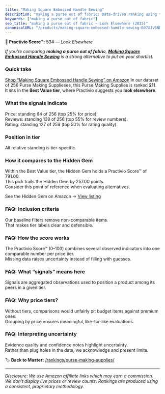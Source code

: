 ```yaml
---
title: "Making Square Embossed Handle Sewing"
description: "making a purse out of fabric: Data-driven ranking using the Practivio Score™. Positioned by quality, value, demand, findability, momentum."
keywords: ["making a purse out of fabric"]
seo_title: "making a purse out of fabric — Look Elsewhere (2025)"
canonicalURL: "/products/making-square-embossed-handle-sewing-B07XJVSNDV/"
---
```


**🚫 Practivio Score™:** 534 — _Look Elsewhere_


*If you're comparing **making a purse out of fabric**, **[Making Square Embossed Handle Sewing](https://www.amazon.com/dp/B07XJVSNDV?tag=practivio-20)** is a strong alternative to put on your shortlist.*
### Quick take
[Shop “Making Square Embossed Handle Sewing” on Amazon](https://www.amazon.com/dp/B07XJVSNDV?tag=practivio-20)
In our dataset of 256 Purse Making Supplieses, this Purse Making Supplies is ranked **211**.  
It sits in the **Best Value tier**, where Practivio suggests you **look elsewhere**.

### What the signals indicate
Price: standing 64 of 256 (top 25% for price).  
Reviews: standing 139 of 256 (top 55% for review numbers).  
Rating: standing 127 of 256 (top 50% for rating quality).  

### Position in tier
All relative standing is tier-specific.

### How it compares to the Hidden Gem
Within the Best Value tier, the Hidden Gem holds a Practivio Score™ of 791.00.  
This pick trails the Hidden Gem by 257.00 points.  
Consider this point of reference when evaluating alternatives.  

See the Hidden Gem on Amazon → [View listing](https://www.amazon.com/dp/B01LXK8FAM?tag=practivio-20)

### FAQ: Inclusion criteria
Our baseline filters remove non-comparable items.  
That makes tier labels clear and defensible.

### FAQ: How the score works
The Practivio Score™ (0–100) combines several observed indicators into one comparable number per price tier.  
Missing data raises uncertainty instead of filling with guesses.

### FAQ: What “signals” means here
Signals are aggregated observations used to position a product among its peers in a given tier.

### FAQ: Why price tiers?
Without tiers, comparisons would unfairly pit budget items against premium ones.  
Grouping by price ensures meaningful, like-for-like evaluations.

### FAQ: Interpreting uncertainty
Evidence quality and confidence notes highlight uncertainty.  
Rather than plug holes in the data, we acknowledge and present limits.


🏷️ **Back to Master:** [/rankings/purse-making-supplies/](/rankings/purse-making-supplies/)

---
_Disclosure: We use Amazon affiliate links which may earn a commission. We don’t display live prices or review counts. Rankings are produced using a consistent, proprietary methodology._
